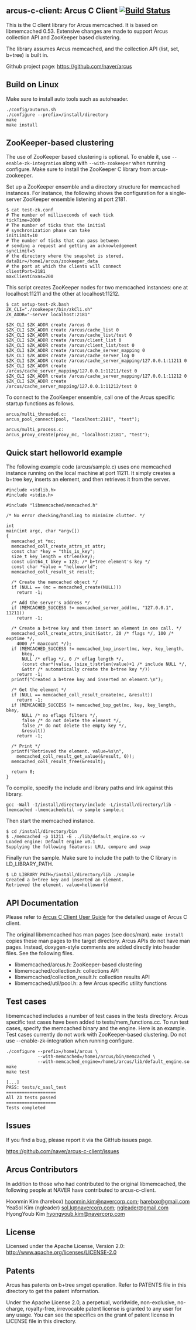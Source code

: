## arcus-c-client: Arcus C Client [![Build Status](https://travis-ci.org/naver/arcus-c-client.svg?branch=develop)](https://travis-ci.org/naver/arcus-c-client)

This is the C client library for Arcus memcached.  It is based on
libmemcached 0.53.  Extensive changes are made to support Arcus
collection API and ZooKeeper based clustering.

The library assumes Arcus memcached, and the collection API (list,
set, b+tree) is built in.

Github project page:
https://github.com/naver/arcus

## Build on Linux

Make sure to install auto tools such as autoheader.

    ./config/autorun.sh
    ./configure --prefix=/install/directory
    make
    make install

## ZooKeeper-based clustering

The use of ZooKeeper based clustering is optional.  To enable it, use
`--enable-zk-integration` along with `--with-zookeeper` when running configure.
Make sure to install the ZooKeeper C library from arcus-zookeeper.

Set up a ZooKeeper ensemble and a directory structure for memcached
instances.  For instance, the following shows the configuration for
a single-server ZooKeeper ensemble listening at port 2181.
```
$ cat test-zk.conf
# The number of milliseconds of each tick
tickTime=2000
# The number of ticks that the initial
# synchronization phase can take
initLimit=10
# The number of ticks that can pass between
# sending a request and getting an acknowledgement
syncLimit=5
# the directory where the snapshot is stored.
dataDir=/home1/arcus/zookeeper_data
# the port at which the clients will connect
clientPort=2181
maxClientCnxns=200
```

This script creates ZooKeeper nodes for two memcached instances: one at localhost:11211 and the other at localhost:11212.
```
$ cat setup-test-zk.bash
ZK_CLI="./zookeeper/bin/zkCli.sh"
ZK_ADDR="-server localhost:2181"

$ZK_CLI $ZK_ADDR create /arcus 0
$ZK_CLI $ZK_ADDR create /arcus/cache_list 0
$ZK_CLI $ZK_ADDR create /arcus/cache_list/test 0
$ZK_CLI $ZK_ADDR create /arcus/client_list 0
$ZK_CLI $ZK_ADDR create /arcus/client_list/test 0
$ZK_CLI $ZK_ADDR create /arcus/cache_server_mapping 0
$ZK_CLI $ZK_ADDR create /arcus/cache_server_log 0
$ZK_CLI $ZK_ADDR create /arcus/cache_server_mapping/127.0.0.1:11211 0
$ZK_CLI $ZK_ADDR create /arcus/cache_server_mapping/127.0.0.1:11211/test 0
$ZK_CLI $ZK_ADDR create /arcus/cache_server_mapping/127.0.0.1:11212 0
$ZK_CLI $ZK_ADDR create /arcus/cache_server_mapping/127.0.0.1:11212/test 0
```

To connect to the ZooKeeper ensemble, call one of the Arcus specific
startup functions as follows.
```
arcus/multi_threaded.c:
arcus_pool_connect(pool, "localhost:2181", "test");

arcus/multi_process.c:
arcus_proxy_create(proxy_mc, "localhost:2181", "test");
```

## Quick start helloworld example

The following example code (arcus/sample.c) uses one memcached instance running on the local machine at port 11211.
It simply creates a b+tree key, inserts an element, and then retrieves it from the server.

```
#include <stdlib.h>
#include <stdio.h>

#include "libmemcached/memcached.h"

/* No error checking/handling to minimize clutter. */

int
main(int argc, char *argv[])
{
  memcached_st *mc;
  memcached_coll_create_attrs_st attr;
  const char *key = "this_is_key";
  size_t key_length = strlen(key);
  const uint64_t bkey = 123; /* b+tree element's key */
  const char *value = "helloworld";
  memcached_coll_result_st result;

  /* Create the memcached object */
  if (NULL == (mc = memcached_create(NULL)))
    return -1;

  /* Add the server's address */
  if (MEMCACHED_SUCCESS != memcached_server_add(mc, "127.0.0.1", 11211))
    return -1;

  /* Create a b+tree key and then insert an element in one call. */
  memcached_coll_create_attrs_init(&attr, 20 /* flags */, 100 /* exptime */,
    4000 /* maxcount */);
  if (MEMCACHED_SUCCESS != memcached_bop_insert(mc, key, key_length,
      bkey,
      NULL /* eflag */, 0 /* eflag length */,
      (const char*)value, (size_t)strlen(value)+1 /* include NULL */,
      &attr /* automatically create the b+tree key */))
    return -1;
  printf("Created a b+tree key and inserted an element.\n");

  /* Get the element */
  if (NULL == memcached_coll_result_create(mc, &result))
    return -1;
  if (MEMCACHED_SUCCESS != memcached_bop_get(mc, key, key_length, bkey,
      NULL /* no eflags filters */,
      false /* do not delete the element */,
      false /* do not delete the empty key */,
      &result))
    return -1;
  
  /* Print */
  printf("Retrieved the element. value=%s\n",
    memcached_coll_result_get_value(&result, 0));
  memcached_coll_result_free(&result);
  
  return 0;
}
```

To compile, specify the include and library paths and link against this library.

```
gcc -Wall -I/install/directory/include -L/install/directory/lib -lmemcached -lmemcachedutil -o sample sample.c
```

Then start the memcached instance.
```
$ cd /install/directory/bin
$ ./memcached -p 11211 -E ../lib/default_engine.so -v
Loaded engine: Default engine v0.1
Supplying the following features: LRU, compare and swap

```

Finally run the sample. Make sure to include the path to the C library in LD_LIBRARY_PATH.
```
$ LD_LIBRARY_PATH=/install/directory/lib ./sample
Created a b+tree key and inserted an element.
Retrieved the element. value=helloworld
```

## API Documentation

Please refer to [Arcus C Client User Guide](docs/arcus-c-client-user-guide.md)
for the detailed usage of Arcus C client.

The original libmemcached has man pages (see docs/man).  `make install` copies
these man pages to the target directory.  Arcus APIs do not have man pages.
Instead, doxygen-style comments are added directly into header files.
See the following files.

- libmemcached/arcus.h: ZooKeeper-based clustering
- libmemcached/collection.h: collections API
- libmemcached/collection_result.h: collection results API
- libmemcached/util/pool.h: a few Arcus specific utility functions

## Test cases

libmemcached includes a number of test cases in the tests directory.  Arcus
specific test cases have been added to tests/mem_functions.cc.  To run test
cases, specify the memcached binary and the engine.  Here is an example.
Test cases currently do not work with ZooKeeper-based clustering.  Do not
use --enable-zk-integration when running configure.

    ./configure --prefix=/home1/arcus \
                --with-memcached=/home1/arcus/bin/memcached \
                --with-memcached_engine=/home1/arcus/lib/default_engine.so
    make
    make test
    
    [...]
    PASS: tests/c_sasl_test
    ===================
    All 23 tests passed
    ===================
    Tests completed

## Issues

If you find a bug, please report it via the GitHub issues page.

https://github.com/naver/arcus-c-client/issues

## Arcus Contributors

In addition to those who had contributed to the original libmemcached, the
following people at NAVER have contributed to arcus-c-client.

Hoonmin Kim (harebox) <hoonmin.kim@navercorp.com>; <harebox@gmail.com>  
YeaSol Kim (ngleader) <sol.k@navercorp.com>; <ngleader@gmail.com>  
HyongYoub Kim <hyongyoub.kim@navercorp.com>  

## License

Licensed under the Apache License, Version 2.0: http://www.apache.org/licenses/LICENSE-2.0

## Patents

Arcus has patents on b+tree smget operation.
Refer to PATENTS file in this directory to get the patent information.

Under the Apache License 2.0, a perpetual, worldwide, non-exclusive,
no-charge, royalty-free, irrevocable patent license is granted to any user for any usage.
You can see the specifics on the grant of patent license in LICENSE file in this directory.
